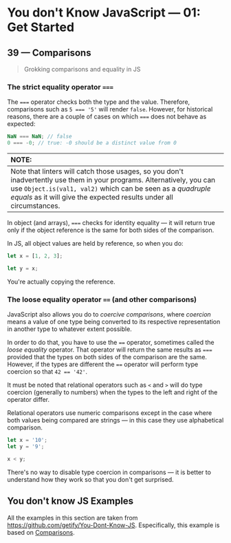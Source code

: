# You don't Know JavaScript &mdash; 01: Get Started
## 39 &mdash; Comparisons
> Grokking comparisons and equality in JS

### The strict equality operator `===`

The `===` operator checks both the type and the value. Therefore, comparisons such as `5 === '5'` will render `false`. However, for historical reasons, there are a couple of cases on which `===` does not behave as expected:

```javascript
NaN === NaN; // false
0 === -0; // true: -0 should be a distinct value from 0
```

| NOTE: |
| :--- |
| Note that linters will catch those usages, so you don't inadvertently use them in your programs. Alternatively, you can use `Object.is(val1, val2)` which can be seen as a *quadruple equals* as it will give the expected results under all circumstances. |

In object (and arrays), `===` checks for identity equality &mdash; it will return true only if the object reference is the same for both sides of the comparison.

In JS, all object values are held by reference, so when you do:
```javascript
let x = [1, 2, 3];

let y = x;
```

You're actually copying the reference.

### The loose equality operator `==` (and other comparisons)

JavaScript also allows you do to *coercive comparisons*, where *coercion* means a value of one type being converted to its respective representation in another type to whatever extent possible.

In order to do that, you have to use the `==` operator, sometimes called the *loose equality* operator. That operator will return the same results as `===` provided that the types on both sides of the comparison are the same. However, if the types are different the `==` operator will perform type coercion so that `42 == '42'`.

It must be noted that relational operators such as `<` and `>` will do type coercion (generally to numbers) when the types to the left and right of the operator differ.

Relational operators use numeric comparisons except in the case where both values being compared are strings &mdash; in this case they use alphabetical comparison.

```javascript
let x = '10';
let y = '9';

x < y;
```

There's no way to disable type coercion in comparisons &mdash; it is better to understand how they work so that you don't get surprised.

## You don't know JS Examples
All the examples in this section are taken from https://github.com/getify/You-Dont-Know-JS.
Especifically, this example is based on [Comparisons](https://github.com/getify/You-Dont-Know-JS/blob/2nd-ed/get-started/ch2.md#comparisons).

